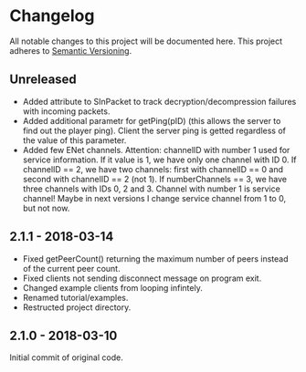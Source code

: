 # Changelog
All notable changes to this project will be documented here. This project adheres to [Semantic Versioning](http://semver.org/spec/v2.0.0.html).

## Unreleased
- Added attribute to SInPacket to track decryption/decompression failures with incoming packets.
- Added additional parametr for getPing(pID) (this allows the server to find out the player ping). Client the server ping is getted regardless of the value of this parameter.
- Added few ENet channels.
Attention: channelID with number 1 used for service information. If it value is 1, we have
only one channel with ID 0. If channelID == 2, we have two channels: first with channelID == 0
and second with channelID == 2 (not 1). If numberChannels == 3, we have three channels with
IDs 0, 2 and 3. Channel with number 1 is service channel! Maybe in next versions I change service
channel from 1 to 0, but not now.

## 2.1.1 - 2018-03-14
- Fixed getPeerCount() returning the maximum number of peers instead of the current peer count.
- Fixed clients not sending disconnect message on program exit. 
- Changed example clients from looping infintely.
- Renamed tutorial/examples.
- Restructed project directory.

## 2.1.0 - 2018-03-10
Initial commit of original code.
